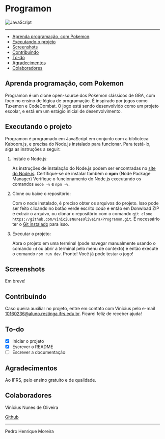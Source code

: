 # Programon

![JavaScript](https://img.shields.io/badge/javascript-%23323330.svg?style=for-the-badge&logo=javascript&logoColor=%23F7DF1E)

---

* [Aprenda programação, com Pokemon](#aprenda-programação-com-pokemon)
* [Executando o projeto](#executando-o-projeto)
* [Screenshots](#screenshots)
* [Contribuindo](#contribuindo)
* [To-do](#to-do)
* [Agradecimentos](#agradecimentos)
* [Colaboradores](#colaboradores)

## Aprenda programação, com Pokemon

Programon é um clone open-source dos Pokemon clássicos de GBA, com foco no ensino de lógica de programação. É inspirado por jogos como Tuxemon e CodeCombat. O jogo está sendo desenvolvido como um projeto escolar, e está em um estágio inicial de desenvolvimento.

## Executando o projeto

Programon é programado em JavaScript em conjunto com a biblioteca Kaboom.js, e precisa do Node.js instalado para funcionar. Para testá-lo, siga as instruções a seguir:

1. Instale o Node.js:

    As instruções de instalação do Node.js podem ser encontradas no [site do Node.js](https://nodejs.org/en/download/package-manager). Certifique-se de instalar também o **npm** (Node Package Manager) Verifique o funcionamento do Node.js executando os comandos `node -v` e `npm -v`.

2. Clone ou baixe o repositório:

    Com o node instalado, é preciso obter os arquivos do projeto. Isso pode ser feito clicando no botão verde escrito _code_ e então em Donwload ZIP e extrair o arquivo, ou clonar o repositório com o comando `git clone https://github.com/ViniciusNunesOliveira/Programon.git`. É necessário ter o [Git instalado](https://git-scm.com/downloads) para isso.

3. Executar o projeto:

    Abra o projeto em uma terminal (pode navegar manualmente usando o comando `cd` ou abrir a terminal pelo menu de contexto) e então execute o comando `npm run dev`. Pronto! Você já pode testar o jogo!

## Screenshots

Em breve!

## Contribuindo

Caso queira auxiliar no projeto, entre em contato com Vinícius pelo e-mail 10160236@aluno.restinga.ifrs.edu.br. Ficarei feliz de receber ajuda!

## To-do

- [x] Iniciar o projeto
- [x] Escrever o README
- [ ] Escrever a documentação

## Agradecimentos

Ao IFRS, pelo ensino gratuito e de qualidade.

## Colaboradores

Vinícius Nunes de Oliveira

[Github](https://github.com/ViniciusNunesOliveira/)

---

Pedro Henrique Moreira